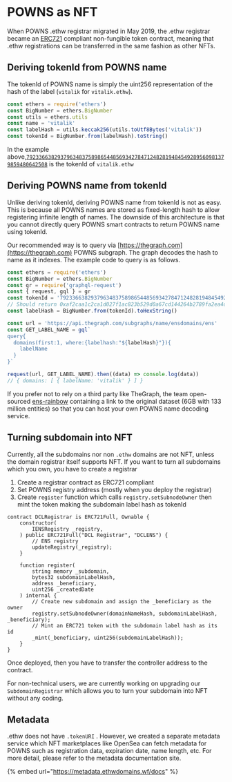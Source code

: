 # POWNS as NFT

When POWNS .ethw registrar migrated in May 2019, the .ethw registrar became an [ERC721](https://github.com/ensdomains/ens/blob/master/docs/ethregistrar.rst#id3) compliant non-fungible token contract, meaning that .ethw registrations can be transferred in the same fashion as other NFTs.

## Deriving tokenId from POWNS name

The tokenId of POWNS name is simply the uint256 representation of the hash of the label (`vitalik` for `vitalik.ethw`).

```javascript
const ethers = require('ethers')
const BigNumber = ethers.BigNumber
const utils = ethers.utils
const name = 'vitalik'
const labelHash = utils.keccak256(utils.toUtf8Bytes('vitalik'))
const tokenId = BigNumber.from(labelHash).toString()
```

In the example above,[`79233663829379634837589865448569342784712482819484549289560981379859480642508`](https://opensea.io/assets/0x57f1887a8bf19b14fc0df6fd9b2acc9af147ea85/79233663829379634837589865448569342784712482819484549289560981379859480642508) is the tokenId of `vitalik.ethw`

## Deriving POWNS name from tokenId

Unlike deriving tokenId, deriving POWNS name from tokenId is not as easy. This is because all POWNS names are stored as fixed-length hash to allow registering infinite length of names. The downside of this architecture is that you cannot directly query POWNS smart contracts to return POWNS name using tokenId.

Our recommended way is to query via [https://thegraph.com](https://thegraph.com) POWNS subgraph. The graph decodes the hash to name as it indexes. The example code to query is as follows.

```javascript
const ethers = require('ethers')
const BigNumber = ethers.BigNumber
const gr = require('graphql-request')
const { request, gql } = gr
const tokenId = '79233663829379634837589865448569342784712482819484549289560981379859480642508'
// Should return 0xaf2caa1c2ca1d027f1ac823b529d0a67cd144264b2789fa2ea4d63a67c7103cc
const labelHash = BigNumber.from(tokenId).toHexString()

const url = 'https://api.thegraph.com/subgraphs/name/ensdomains/ens'
const GET_LABEL_NAME = gql`
query{
  domains(first:1, where:{labelhash:"${labelHash}"}){
    labelName
  }
}`

request(url, GET_LABEL_NAME).then((data) => console.log(data))
// { domains: [ { labelName: 'vitalik' } ] }
```

If you prefer not to rely on a third party like TheGraph, the team open-sourced [ens-rainbow](https://github.com/graphprotocol/ens-rainbow) containing a link to the original dataset (6GB with 133 million entities) so that you can host your own POWNS name decoding service.

## Turning subdomain into NFT

Currently, all the subdomains nor non `.ethw` domains are not NFT, unless the domain registrar itself supports NFT. If you want to turn all subdomains which you own, you have to create a registrar

1. Create a registrar contract as ERC721 compliant
2. Set POWNS registry address (mostly when you deploy the registrar)
3. Create `register` function which calls `registry.setSubnodeOwner` then mint the token making the subdomain label hash as tokenId

```
contract DCLRegistrar is ERC721Full, Ownable {
    constructor(
        IENSRegistry _registry,
    ) public ERC721Full("DCL Registrar", "DCLENS") {
        // ENS registry
        updateRegistry(_registry);
    }

    function register(
        string memory _subdomain,
        bytes32 subdomainLabelHash,
        address _beneficiary,
        uint256 _createdDate
    ) internal {
        // Create new subdomain and assign the _beneficiary as the owner
        registry.setSubnodeOwner(domainNameHash, subdomainLabelHash, _beneficiary);
        // Mint an ERC721 token with the subdomain label hash as its id
        _mint(_beneficiary, uint256(subdomainLabelHash));
    }
}
```

Once deployed, then you have to transfer the controller address to the contract.

For non-technical users, we are currently working on upgrading our `SubdomainRegistrar` which allows you to turn your subdomain into NFT without any coding.

## Metadata

.ethw does not have `.tokenURI` . However, we created a separate metadata service which NFT marketplaces like OpenSea can fetch metadata for POWNS such as registration data, expiration date, name length, etc. For more detail, please refer to the metadata documentation site.

{% embed url="https://metadata.ethwdomains.wf/docs" %}
